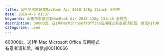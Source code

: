 ```yaml
---
title: 出售苹果笔记本MacBook Air 2018 128g 13inch 金铜色
date: 2019-4-5 01:37
keywords: 出售苹果笔记本MacBook Air 2018 128g 13inch 金铜色
description: 60000出，送1年MacMicrosoftOffice应用程式有意者请私信，微信yjl00110066
categories: used
---
```

<td class="t_f" id="postmessage_3397951">

60000出，送1年 Mac Microsoft Office 应用程式<br/>
有意者请私信，微信yjl00110066<br/>
</td>

